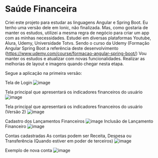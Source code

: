 # Saúde Financeira

Criei este projeto para estudar as linguagens Angular e Spring Boot. Eu tenho uma versão dele em Ionic, não finalizada. Mas, como gostaria de manter os estudos, utilizei a mesma regra de negócio para criar um app com as minhas necessidades.
Estudei em diversas plataformas Youtube, Alura, Udemy, Universidade Totvs. Sendo o curso da Udemy (Formação Angular Spring Boot a referência deste desenvolvimento (https://www.udemy.com/course/formacao-angular-spring-boot/)
Vou manter os estudos e atualizar com novas funcionalidades. Realizar as melhorias de layout e imagens quando chegar nesta etapa.

Segue a aplicação na primeira versão:

Tela de Login
![image](https://github.com/carlosaugustoemp/saude_financeira_app/assets/14986146/29f60dba-5865-4a23-bc83-5e53001f247e)

Tela principal que apresentará os indicadores financeiros do usuário
![image](https://github.com/carlosaugustoemp/saude_financeira_app/assets/14986146/208cc136-445e-4fe0-95dc-520d5fabe2ae)

Tela principal que apresentará os indicadores financeiros do usuário (Versão 2)
![image](https://github.com/carlosaugustoemp/saude_financeira_app/assets/14986146/e40eab08-ac17-4238-8197-c42ced3cb551)



Cadastro dos Lançamentos Financeiros
![image](https://github.com/carlosaugustoemp/saude_financeira_app/assets/14986146/859bcb1b-143e-4613-8b90-f955fae8eea2)
Inclusão de Lançamento Financeiro
![image](https://github.com/carlosaugustoemp/saude_financeira_app/assets/14986146/5491cb47-7b9c-46e1-a05a-57adefacb23e)

Contas cadastradas
  As contas podem ser Receita, Despesa ou Transferência (Quando estiver em poder de terceiros)
![image](https://github.com/carlosaugustoemp/saude_financeira_app/assets/14986146/f9b7c1ab-7638-4f5e-852d-b8c678a3a553)

Exemplo de nova conta
![image](https://github.com/carlosaugustoemp/saude_financeira_app/assets/14986146/dd1405f4-46fa-48ca-8c40-c6487800fe47)


